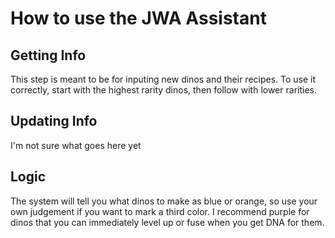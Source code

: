 # How to use the JWA Assistant

## Getting Info
This step is meant to be for inputing new dinos and their recipes. To use it correctly, start with the highest rarity dinos, then follow with lower rarities.

## Updating Info
I'm not sure what goes here yet

## Logic
The system will tell you what dinos to make as blue or orange, so use your own judgement if you want to mark a third color. I recommend purple for dinos that you can immediately level up or fuse when you get DNA for them.
